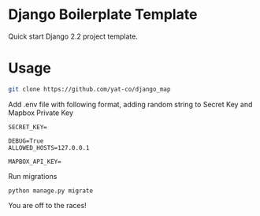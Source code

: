 # Django Boilerplate Template

Quick start Django 2.2 project template.

# Usage

```bash
git clone https://github.com/yat-co/django_map
```

Add .env file with following format, adding random string to Secret Key and Mapbox Private Key
```
SECRET_KEY=

DEBUG=True
ALLOWED_HOSTS=127.0.0.1

MAPBOX_API_KEY=
```

Run migrations
```
python manage.py migrate
```

You are off to the races!